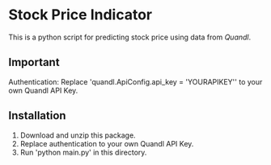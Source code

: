 # Stock Price Indicator

This is a python script for predicting stock price using data from _Quandl_.

## Important

Authentication: Replace 'quandl.ApiConfig.api_key = 'YOURAPIKEY'' to your own Quandl API Key.

## Installation

1. Download and unzip this package. 
2. Replace authentication to your own Quandl API Key.
3. Run 'python main.py' in this directory.

